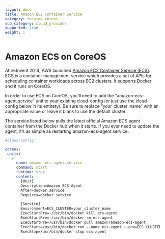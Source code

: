 ```yaml
---
layout: docs
title: Amazon EC2 Container Service
category: running_coreos
sub_category: cloud_provider
supported: true
weight: 1
---
```


# Amazon ECS on CoreOS

At re:Invent 2014, AWS launched [Amazon EC2 Container Service (ECS)](http://aws.amazon.com/ecs/). ECS is a container management service which provides a set of APIs for scheduling container workloads across EC2 clusters. It supports Docker and it runs on CoreOS.

In order to use ECS on CoreOS, you’ll need to add the “amazon-ecs-agent.service” unit to your existing cloud-config (or just use the cloud-config below in its entirety).
Be sure to replace “your_cluster_name” with an appropriate value or leave it blank to use the default cluster.

The service listed below pulls the latest official Amazon ECS agent container from the Docker hub when it starts.
If you ever need to update the agent, it’s as simple as restarting amazon-ecs-agent.service.

```yaml
#cloud-config

coreos:
 units:
   -
     name: amazon-ecs-agent.service
     command: start
     runtime: true
     content: |
       [Unit]
       Description=Amazon ECS Agent
       After=docker.service
       Requires=docker.service
       
       [Service]
       Environment=ECS_CLUSTER=your_cluster_name
       ExecStartPre=-/usr/bin/docker kill ecs-agent
       ExecStartPre=-/usr/bin/docker rm ecs-agent
       ExecStartPre=/usr/bin/docker pull amazon/amazon-ecs-agent
       ExecStart=/usr/bin/docker run --name ecs-agent --env=ECS_CLUSTER=${ECS_CLUSTER} --publish=51678:51678 --volume=/var/run/docker.sock:/var/run/docker.sock --volume=/etc/ecs:/etc/ecs amazon/amazon-ecs-agent
       ExecStop=/usr/bin/docker stop ecs-agent
```
